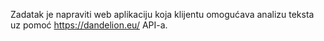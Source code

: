 Zadatak je napraviti web aplikaciju koja klijentu omogućava analizu teksta uz pomoć https://dandelion.eu/ API-a.
